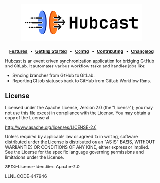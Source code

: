 <div align="center">
<h1>
<img src="logo/logo.svg" width="400" alt="Hubcast logo"/>
<br clear="all">
</h1>

**[Features]&nbsp;&nbsp;&nbsp;•&nbsp;&nbsp;&nbsp;[Getting Started]&nbsp;&nbsp;&nbsp;•&nbsp;&nbsp;&nbsp;[Config]&nbsp;&nbsp;&nbsp;•&nbsp;&nbsp;&nbsp;[Contributing]&nbsp;&nbsp;&nbsp;•&nbsp;&nbsp;&nbsp;[Changelog]**

[Features]: #features
[Getting Started]: /docs/getting-started.md
[Config]: /docs/getting-started.md
[Contributing]: /docs/CONTRIBUTING.md
[Changelog]: https://github.com/LLNL/hubcast/releases

</div>

Hubcast is an event driven synchronization application for bridging GitHub and GitLab. It automates various workflow tasks and handles jobs like:

- Syncing branches from GitHub to GitLab.
- Reporting CI job statuses back to GitHub from GitLab Workflow Runs.


## License

Licensed under the Apache License, Version 2.0 (the "License");
you may not use this file except in compliance with the License.
You may obtain a copy of the License at

http://www.apache.org/licenses/LICENSE-2.0

Unless required by applicable law or agreed to in writing, software
distributed under the License is distributed on an "AS IS" BASIS,
WITHOUT WARRANTIES OR CONDITIONS OF ANY KIND, either express or implied.
See the License for the specific language governing permissions and
limitations under the License.

SPDX-License-Identifier: Apache-2.0

LLNL-CODE-847946
